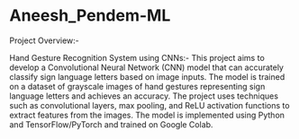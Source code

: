 # Aneesh_Pendem-ML

Project Overview:- 

Hand Gesture Recognition System using CNNs:- 
This project aims to develop a Convolutional Neural Network (CNN) model that can accurately classify sign language letters based on image inputs. The model is trained on a dataset of grayscale images of hand gestures representing sign language letters and achieves an accuracy. The project uses techniques such as convolutional layers, max pooling, and ReLU activation functions to extract features from the images. The model is implemented using Python and TensorFlow/PyTorch and trained on Google Colab.
